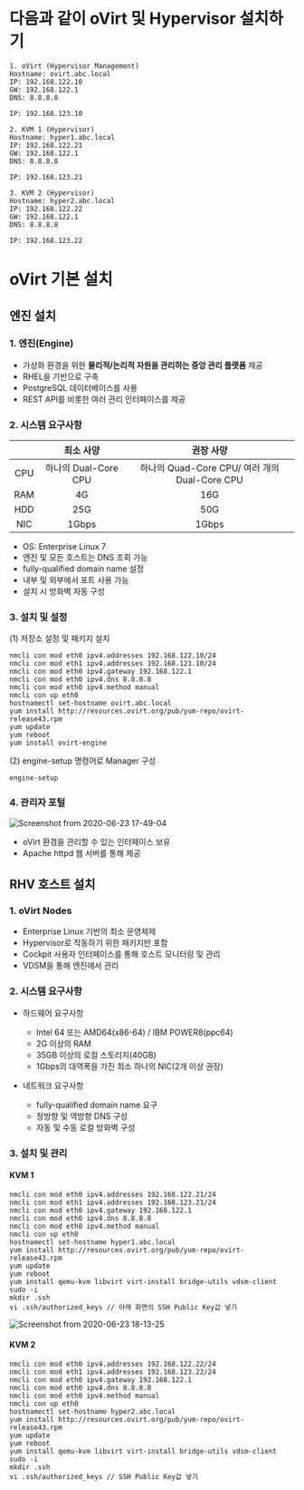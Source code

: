 # 다음과 같이 oVirt 및 Hypervisor 설치하기
```
1. oVirt (Hypervisor Management)
Hostname: ovirt.abc.local
IP: 192.168.122.10
GW: 192.168.122.1
DNS: 8.8.8.8

IP: 192.168.123.10

2. KVM 1 (Hypervisor)
Hostname: hyper1.abc.local
IP: 192.168.122.21
GW: 192.168.122.1
DNS: 8.8.8.8

IP: 192.168.123.21

3. KVM 2 (Hypervisor)
Hostname: hyper2.abc.local
IP: 192.168.122.22
GW: 192.168.122.1
DNS: 8.8.8.8

IP: 192.168.123.22
```


# oVirt 기본 설치
## 엔진 설치
### 1. 엔진(Engine)
- 가상화 환경을 위한 **물리적/논리적 자원을 관리하는 중앙 관리 플랫폼** 제공
- RHEL을 기반으로 구축
- PostgreSQL 데이터베이스를 사용
- REST API를 비롯한 여러 관리 인터페이스를 제공

### 2. 시스템 요구사항
||최소 사양|권장 사양|
|:------:|:---:|:---:|
|CPU|하나의 Dual-Core CPU|하나의 Quad-Core CPU/ 여러 개의 Dual-Core CPU|
|RAM|4G|16G|
|HDD|25G|50G|
|NIC|1Gbps|1Gbps|

- OS: Enterprise Linux 7
- 엔진 및 모든 호스트는 DNS 조회 가능
- fully-qualified domain name 설정
- 내부 및 외부에서 포트 사용 가능
- 설치 시 방화벽 자동 구성

### 3. 설치 및 설정
(1) 저장소 설정 및 패키지 설치 
```
nmcli con mod eth0 ipv4.addresses 192.168.122.10/24
nmcli con mod eth1 ipv4.addresses 192.168.123.10/24
nmcli con mod eth0 ipv4.gateway 192.168.122.1
nmcli con mod eth0 ipv4.dns 8.8.8.8
nmcli con mod eth0 ipv4.method manual
nmcli con up eth0
hostnamectl set-hostname ovirt.abc.local
yum install http://resources.ovirt.org/pub/yum-repo/ovirt-release43.rpm
yum update
yum reboot
yum install ovirt-engine
```
(2) engine-setup 명령어로 Manager 구성
```
engine-setup
```

### 4. 관리자 포털
![Screenshot from 2020-06-23 17-49-04](https://user-images.githubusercontent.com/53208493/85382497-fe47a580-b579-11ea-91ab-a9605fa94458.png)
- oVirt 환경을 관리할 수 있는 인터페이스 보유
- Apache httpd 웹 서버를 통해 제공

## RHV 호스트 설치
### 1. oVirt Nodes
- Enterprise Linux 기반의 최소 운영체제
- Hypervisor로 작동하기 위한 패키지만 포함
- Cockpit 사용자 인터페이스를 통해 호스트 모니터링 및 관리
- VDSM을 통해 엔진에서 관리

### 2. 시스템 요구사항
- 하드웨어 요구사항
  - Intel 64 또는 AMD64(x86-64) / IBM POWER8(ppc64)
  - 2G 이상의 RAM
  - 35GB 이상의 로컬 스토리지(40GB)
  - 1Gbps의 대역폭을 가진 최소 하나의 NIC(2개 이상 권장)

- 네트워크 요구사항
  - fully-qualified domain name 요구
  - 정방향 및 역방향 DNS 구성
  - 자동 및 수동 로컬 방화벽 구성
  
### 3. 설치 및 관리
#### KVM 1
```
nmcli con mod eth0 ipv4.addresses 192.168.122.21/24
nmcli con mod eth1 ipv4.addresses 192.168.123.21/24
nmcli con mod eth0 ipv4.gateway 192.168.122.1
nmcli con mod eth0 ipv4.dns 8.8.8.8
nmcli con mod eth0 ipv4.method manual
nmcli con up eth0
hostnamectl set-hostname hyper1.abc.local
yum install http://resources.ovirt.org/pub/yum-repo/ovirt-release43.rpm
yum update
yum reboot
yum install qemu-kvm libvirt virt-install bridge-utils vdsm-client
sudo -i
mkdir .ssh
vi .ssh/authorized_keys // 아래 화면의 SSH Public Key값 넣기
```

![Screenshot from 2020-06-23 18-13-25](https://user-images.githubusercontent.com/53208493/85385429-45836580-b57d-11ea-9251-3f4fe08657c5.png)

#### KVM 2
```
nmcli con mod eth0 ipv4.addresses 192.168.122.22/24
nmcli con mod eth1 ipv4.addresses 192.168.123.22/24
nmcli con mod eth0 ipv4.gateway 192.168.122.1
nmcli con mod eth0 ipv4.dns 8.8.8.8
nmcli con mod eth0 ipv4.method manual
nmcli con up eth0
hostnamectl set-hostname hyper2.abc.local
yum install http://resources.ovirt.org/pub/yum-repo/ovirt-release43.rpm
yum update
yum reboot
yum install qemu-kvm libvirt virt-install bridge-utils vdsm-client
sudo -i
mkdir .ssh
vi .ssh/authorized_keys // SSH Public Key값 넣기
```
